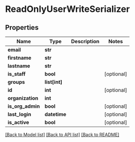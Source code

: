 # ReadOnlyUserWriteSerializer

## Properties
Name | Type | Description | Notes
------------ | ------------- | ------------- | -------------
**email** | **str** |  | 
**firstname** | **str** |  | 
**lastname** | **str** |  | 
**is_staff** | **bool** |  | [optional] 
**groups** | **list[int]** |  | 
**id** | **int** |  | [optional] 
**organization** | **int** |  | 
**is_org_admin** | **bool** |  | [optional] 
**last_login** | **datetime** |  | [optional] 
**is_active** | **bool** |  | [optional] 

[[Back to Model list]](../README.md#documentation-for-models) [[Back to API list]](../README.md#documentation-for-api-endpoints) [[Back to README]](../README.md)

